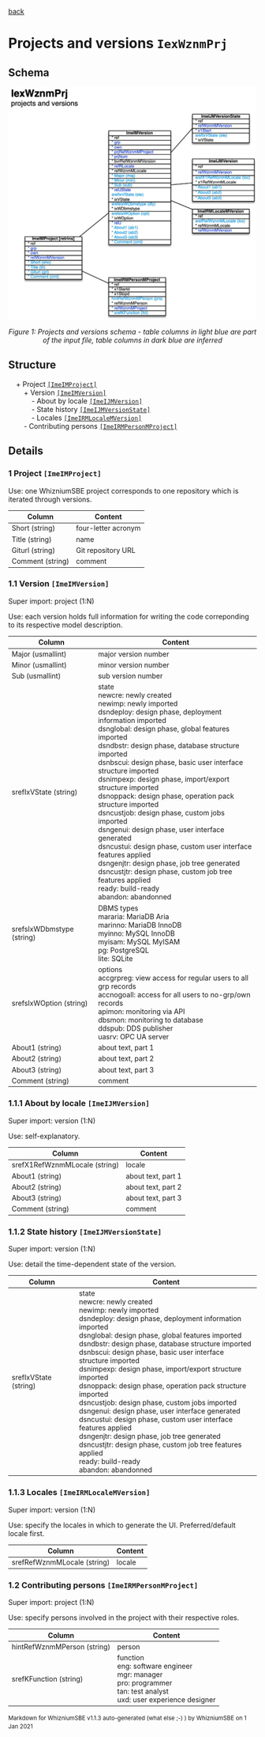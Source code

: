 [back](../sbemdl.md)

Projects and versions ``IexWznmPrj``
===

Schema
---

![](./IexWznmPrj.jpg)

<p align="center"><em>Figure 1: Projects and versions schema - table columns in light blue are part of the input file, table columns in dark blue are inferred</em></p>

Structure
---

[//]: # (IP structure - BEGIN)

&nbsp;&nbsp;&nbsp;&nbsp;\+ Project [``[ImeIMProject]``](#1-Project-ImeIMProject)
<br>&nbsp;&nbsp;&nbsp;&nbsp;&nbsp;&nbsp;&nbsp;&nbsp;\+ Version [``[ImeIMVersion]``](#11-Version-ImeIMVersion)
<br>&nbsp;&nbsp;&nbsp;&nbsp;&nbsp;&nbsp;&nbsp;&nbsp;&nbsp;&nbsp;&nbsp;&nbsp;\- About by locale [``[ImeIJMVersion]``](#111-About-by-locale-ImeIJMVersion)
<br>&nbsp;&nbsp;&nbsp;&nbsp;&nbsp;&nbsp;&nbsp;&nbsp;&nbsp;&nbsp;&nbsp;&nbsp;\- State history [``[ImeIJMVersionState]``](#112-State-history-ImeIJMVersionState)
<br>&nbsp;&nbsp;&nbsp;&nbsp;&nbsp;&nbsp;&nbsp;&nbsp;&nbsp;&nbsp;&nbsp;&nbsp;\- Locales [``[ImeIRMLocaleMVersion]``](#113-TblWznmRMLocaleMVersion-ImeIRMLocaleMVersion)
<br>&nbsp;&nbsp;&nbsp;&nbsp;&nbsp;&nbsp;&nbsp;&nbsp;\- Contributing persons [``[ImeIRMPersonMProject]``](#12-Contributing-persons-ImeIRMPersonMProject)

[//]: # (IP structure - END)

Details
---

### 1 Project ``[ImeIMProject]``

[//]: # (IP ImeIMProject.superUse - BEGIN)

Use: one WhizniumSBE project corresponds to one repository which is iterated through versions.

[//]: # (IP ImeIMProject.superUse - END)

[//]: # (IP ImeIMProject.columns - BEGIN)

Column|Content|
-|-|
Short (string)|four-letter acronym|
Title (string)|name|
Giturl (string)|Git repository URL|
Comment (string)|comment|

[//]: # (IP ImeIMProject.columns - END)

### 1.1 Version ``[ImeIMVersion]``

[//]: # (IP ImeIMVersion.superUse - BEGIN)

Super import: project (1:N)

Use: each version holds full information for writing the code correponding to its respective model description.

[//]: # (IP ImeIMVersion.superUse - END)

[//]: # (IP ImeIMVersion.columns - BEGIN)

Column|Content|
-|-|
Major (usmallint)|major version number|
Minor (usmallint)|minor version number|
Sub (usmallint)|sub version number|
srefIxVState (string)|state<br>newcre: newly created<br>newimp: newly imported<br>dsndeploy: design phase, deployment information imported<br>dsnglobal: design phase, global features imported<br>dsndbstr: design phase, database structure imported<br>dsnbscui: design phase, basic user interface structure imported<br>dsnimpexp: design phase, import/export structure imported<br>dsnoppack: design phase, operation pack structure imported<br>dsncustjob: design phase, custom jobs imported<br>dsngenui: design phase, user interface generated<br>dsncustui: design phase, custom user interface features applied<br>dsngenjtr: design phase, job tree generated<br>dsncustjtr: design phase, custom job tree features applied<br>ready: build-ready<br>abandon: abandonned|
srefsIxWDbmstype (string)|DBMS types<br>mararia: MariaDB Aria<br>marinno: MariaDB InnoDB<br>myinno: MySQL InnoDB<br>myisam: MySQL MyISAM<br>pg: PostgreSQL<br>lite: SQLite|
srefsIxWOption (string)|options<br>accgrpreg: view access for regular users to all grp records<br>accnogoall: access for all users to no-grp/own records<br>apimon: monitoring via API<br>dbsmon: monitoring to database<br>ddspub: DDS publisher<br>uasrv: OPC UA server|
About1 (string)|about text, part 1|
About2 (string)|about text, part 2|
About3 (string)|about text, part 3|
Comment (string)|comment|

[//]: # (IP ImeIMVersion.columns - END)

### 1.1.1 About by locale ``[ImeIJMVersion]``

[//]: # (IP ImeIJMVersion.superUse - BEGIN)

Super import: version (1:N)

Use: self-explanatory.

[//]: # (IP ImeIJMVersion.superUse - END)

[//]: # (IP ImeIJMVersion.columns - BEGIN)

Column|Content|
-|-|
srefX1RefWznmMLocale (string)|locale|
About1 (string)|about text, part 1|
About2 (string)|about text, part 2|
About3 (string)|about text, part 3|
Comment (string)|comment|

[//]: # (IP ImeIJMVersion.columns - END)

### 1.1.2 State history ``[ImeIJMVersionState]``

[//]: # (IP ImeIJMVersionState.superUse - BEGIN)

Super import: version (1:N)

Use: detail the time-dependent state of the version.

[//]: # (IP ImeIJMVersionState.superUse - END)

[//]: # (IP ImeIJMVersionState.columns - BEGIN)

Column|Content|
-|-|
srefIxVState (string)|state<br>newcre: newly created<br>newimp: newly imported<br>dsndeploy: design phase, deployment information imported<br>dsnglobal: design phase, global features imported<br>dsndbstr: design phase, database structure imported<br>dsnbscui: design phase, basic user interface structure imported<br>dsnimpexp: design phase, import/export structure imported<br>dsnoppack: design phase, operation pack structure imported<br>dsncustjob: design phase, custom jobs imported<br>dsngenui: design phase, user interface generated<br>dsncustui: design phase, custom user interface features applied<br>dsngenjtr: design phase, job tree generated<br>dsncustjtr: design phase, custom job tree features applied<br>ready: build-ready<br>abandon: abandonned|

[//]: # (IP ImeIJMVersionState.columns - END)

### 1.1.3 Locales ``[ImeIRMLocaleMVersion]``

[//]: # (IP ImeIRMLocaleMVersion.superUse - BEGIN)

Super import: version (1:N)

Use: specify the locales in which to generate the UI. Preferred/default locale first.

[//]: # (IP ImeIRMLocaleMVersion.superUse - END)

[//]: # (IP ImeIRMLocaleMVersion.columns - BEGIN)

Column|Content|
-|-|
srefRefWznmMLocale (string)|locale|

[//]: # (IP ImeIRMLocaleMVersion.columns - END)

### 1.2 Contributing persons ``[ImeIRMPersonMProject]``

[//]: # (IP ImeIRMPersonMProject.superUse - BEGIN)

Super import: project (1:N)

Use: specify persons involved in the project with their respective roles.

[//]: # (IP ImeIRMPersonMProject.superUse - END)

[//]: # (IP ImeIRMPersonMProject.columns - BEGIN)

Column|Content|
-|-|
hintRefWznmMPerson (string)|person|
srefKFunction (string)|function<br>eng: software engineer<br>mgr: manager<br>pro: programmer<br>tan: test analyst<br>uxd: user experience designer|

[//]: # (IP ImeIRMPersonMProject.columns - END)

<small>Markdown for WhizniumSBE v1.1.3 auto-generated (what else ;-) ) by WhizniumSBE on 1 Jan 2021</small>
